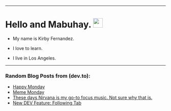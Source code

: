 
<img src="https://komarev.com/ghpvc/?username=kirbygit&style=flat-square&color=blue" alt=""/>

---
<h1>
  Hello and Mabuhay.
  <img src="https://media.giphy.com/media/hvRJCLFzcasrR4ia7z/giphy.gif" width="30px"/>
</h1>

- My name is Kirby Fernandez.

- I love to learn.

- I live in Los Angeles.

---

### Random Blog Posts from (dev.to):
<!-- BLOG-POST-LIST:START -->
- [Happy Monday](https://dev.to/ben/happy-monday-e6m)
- [Meme Monday](https://dev.to/ben/meme-monday-3ad1)
- [These days Nirvana is my go-to focus music. Not sure why that is.](https://dev.to/ben/these-days-nirvana-is-my-go-to-focus-music-not-sure-why-that-is-4epo)
- [New DEV Feature: Following Tab](https://dev.to/devteam/new-dev-feature-following-tab-5fae)
<!-- BLOG-POST-LIST:END -->
